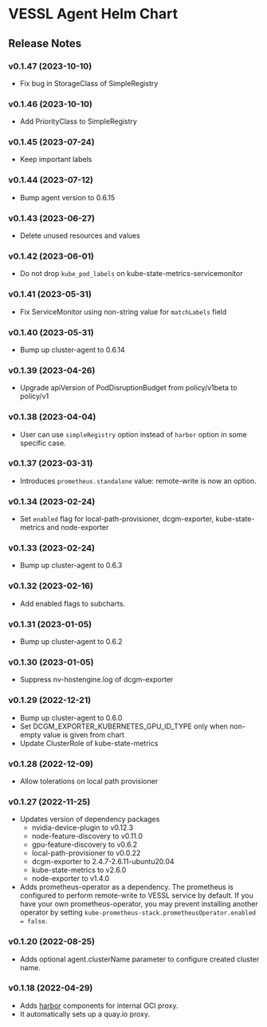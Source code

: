 # VESSL Agent Helm Chart

## Release Notes

### v0.1.47 (2023-10-10)
- Fix bug in StorageClass of SimpleRegistry

### v0.1.46 (2023-10-10)
- Add PriorityClass to SimpleRegistry

### v0.1.45 (2023-07-24)
- Keep important labels

### v0.1.44 (2023-07-12)
- Bump agent version to 0.6.15

### v0.1.43 (2023-06-27)
- Delete unused resources and values

### v0.1.42 (2023-06-01)
- Do not drop `kube_pod_labels` on kube-state-metrics-servicemonitor

### v0.1.41 (2023-05-31)
- Fix ServiceMonitor using non-string value for `matchLabels` field

### v0.1.40 (2023-05-31)
- Bump up cluster-agent to 0.6.14

### v0.1.39 (2023-04-26)
- Upgrade apiVersion of PodDisruptionBudget from policy/v1beta to policy/v1

### v0.1.38 (2023-04-04)
- User can use `simpleRegistry` option instead of `harbor` option in some specific case.

### v0.1.37 (2023-03-31)
- Introduces `prometheus.standalone` value: remote-write is now an option.

### v0.1.34 (2023-02-24)
- Set `enabled` flag for local-path-provisioner, dcgm-exporter, kube-state-metrics and node-exporter

### v0.1.33 (2023-02-24)
- Bump up cluster-agent to 0.6.3

### v0.1.32 (2023-02-16)
- Add enabled flags to subcharts.

### v0.1.31 (2023-01-05)
- Bump up cluster-agent to 0.6.2

### v0.1.30 (2023-01-05)
- Suppress nv-hostengine.log of dcgm-exporter

### v0.1.29 (2022-12-21)
- Bump up cluster-agent to 0.6.0
- Set DCGM_EXPORTER_KUBERNETES_GPU_ID_TYPE only when non-empty value is given from chart
- Update ClusterRole of kube-state-metrics

### v0.1.28 (2022-12-09)
- Allow tolerations on local path provisioner

### v0.1.27 (2022-11-25)
- Updates version of dependency packages
  - nvidia-device-plugin to v0.12.3
  - node-feature-discovery to v0.11.0
  - gpu-feature-discovery to v0.6.2
  - local-path-provisioner to v0.0.22
  - dcgm-exporter to 2.4.7-2.6.11-ubuntu20.04
  - kube-state-metrics to v2.6.0
  - node-exporter to v1.4.0
- Adds prometheus-operator as a dependency. The prometheus is configured to perform remote-write to VESSL service by default. If you have your own prometheus-operator, you may prevent installing another operator by setting `kube-prometheus-stack.prometheusOperator.enabled = false`.

### v0.1.20 (2022-08-25)

- Adds optional agent.clusterName parameter to configure created cluster name.

### v0.1.18 (2022-04-29)

- Adds [harbor](https://goharbor.io) components for internal OCI proxy.
- It automatically sets up a quay.io proxy.
